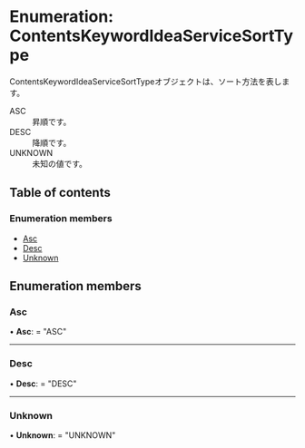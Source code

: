 # Enumeration: ContentsKeywordIdeaServiceSortType


<div lang=\"ja\">ContentsKeywordIdeaServiceSortTypeオブジェクトは、ソート方法を表します。</div>  <dl class=term>   <dt class=\"term__item\">ASC</dt>   <dd class=\"term__desc\"><span lang=\"ja\">昇順です。</span></dd>   <dt class=\"term__item\">DESC</dt>   <dd class=\"term__desc\"><span lang=\"ja\">降順です。</span></dd>   <dt class=\"term__item\">UNKNOWN</dt>   <dd class=\"term__desc\"><span lang=\"ja\">未知の値です。</span></dd> </dl>

## Table of contents

### Enumeration members

- [Asc](contentskeywordideaservicesorttype.md#asc)
- [Desc](contentskeywordideaservicesorttype.md#desc)
- [Unknown](contentskeywordideaservicesorttype.md#unknown)

## Enumeration members

### Asc

• **Asc**: = "ASC"

___

### Desc

• **Desc**: = "DESC"

___

### Unknown

• **Unknown**: = "UNKNOWN"
